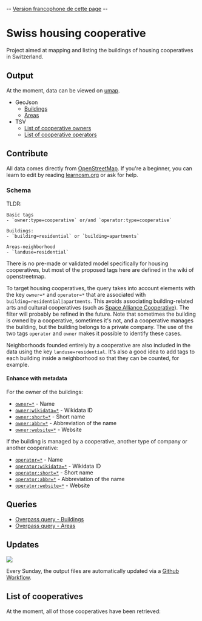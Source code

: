 \-- [Version francophone de cette page](https://github.com/imagoiq/swiss-housing-cooperative/blob/main/README.fr.md) --

# Swiss housing cooperative

Project aimed at mapping and listing the buildings of housing cooperatives in Switzerland.

## Output

At the moment, data can be viewed on [umap](https://umap.openstreetmap.fr/fr/map/cooperative-dhabitations-en-suisse_1140470).

- GeoJson
  - [Buildings](https://github.com/imagoiq/swiss-housing-cooperative/blob/main/output/swiss_housing_cooperative_buildings.geojson)
  - [Areas](https://github.com/imagoiq/swiss-housing-cooperative/blob/main/output/swiss_housing_cooperative_areas.geojson)
- TSV
  - [List of cooperative owners](https://github.com/imagoiq/swiss-housing-cooperative/blob/main/output/swiss_housing_cooperative_list_owners.tsv)
  - [List of cooperative operators](https://github.com/imagoiq/swiss-housing-cooperative/blob/main/output/swiss_housing_cooperative_list_operators.tsv)

## Contribute

All data comes directly from [OpenStreetMap](https://www.openstreetmap.org). If you're a beginner, you can learn to edit by reading [learnosm.org](https://learnosm.org/fr/) or ask for help.

### Schema

TLDR:

```
Basic tags
- `owner:type=cooperative` or/and `operator:type=cooperative`

Buildings:
- `building=residential` or `building=apartments`

Areas-neighborhood
- `landuse=residential`
```

There is no pre-made or validated model specifically for housing cooperatives, but most of the proposed tags here are defined in the wiki of openstreetmap.

To target housing cooperatives, the query takes into account elements with the key `owner=*` and `operator=*` that are associated with `building=residential|apartments`. This avoids associating building-related arts and cultural cooperatives (such as [Space Alliance Cooperative](https://www.openstreetmap.org/way/38326020)). The filter will probably be refined in the future.
Note that sometimes the building is owned by a cooperative, sometimes it's not, and a cooperative manages the building, but the building belongs to a private company. The use of the two tags `operator` and `owner` makes it possible to identify these cases.

Neighborhoods founded entirely by a cooperative are also included in the data using the key `landuse=residential`. It's also a good idea to add tags to each building inside a neighborhood so that they can be counted, for example.

#### Enhance with metadata

For the owner of the buildings:

- [`owner=*`](https://wiki.openstreetmap.org/wiki/Key:owner) - Name
- [`owner:wikidata=*`](https://wiki.openstreetmap.org/wiki/Key:operator#Further_details) - Wikidata ID
- [`owner:short=*`](https://wiki.openstreetmap.org/wiki/Key:operator#Further_details) - Short name
- [`owner:abbr=*`](https://wiki.openstreetmap.org/wiki/Key:operator#Further_details) - Abbreviation of the name
- [`owner:website=*`](https://wiki.openstreetmap.org/wiki/Key:owner) - Website

If the building is managed by a cooperative, another type of company or another cooperative:

- [`operator=*`](https://wiki.openstreetmap.org/wiki/Key:operator) - Name
- [`operator:wikidata=*`](https://wiki.openstreetmap.org/wiki/Key:operator#Further_details) - Wikidata ID
- [`operator:short=*`](https://wiki.openstreetmap.org/wiki/Key:operator#Further_details) - Short name
- [`operator:abbr=*`](https://wiki.openstreetmap.org/wiki/Key:operator#Further_details) - Abbreviation of the name
- [`operator:website=*`](https://wiki.openstreetmap.org/wiki/Key:operator) - Website

## Queries

- [Overpass query - Buildings](https://github.com/imagoiq/swiss-housing-cooperative/blob/4594245e13e979132ae84a42135ac936a7d568b8/.github/workflows/query/overpass_query_buildings#L4-L7)
- [Overpass query - Areas](https://github.com/imagoiq/swiss-housing-cooperative/blob/4594245e13e979132ae84a42135ac936a7d568b8/.github/workflows/query/overpass_query_areas#L4-L7)

## Updates

[![](https://github.com/imagoiq/swiss-housing-cooperative/actions/workflows/main.yml/badge.svg)](https://github.com/imagoiq/swiss-housing-cooperative/actions/workflows/main.yml)

Every Sunday, the output files are automatically updated via a [Github Workflow](https://github.com/imagoiq/swiss-housing-cooperative/blob/main/.github/workflows/main.yml).

## List of cooperatives

At the moment, all of those cooperatives have been retrieved:

<!--- @@inject: list_cooperative.md --->

<!---
  Failed to read "../../list_cooperative.md"
--->

<!--- @@inject-end: list_cooperative.md --->
